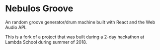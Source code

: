 # Nebulos Groove
An random groove generator/drum machine built with React and the Web Audio API.

This is a fork of a project that was built during a 2-day hackathon at Lambda School during summer of 2018.
